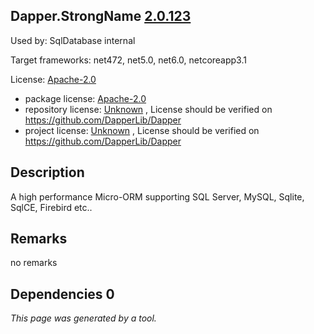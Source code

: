 Dapper.StrongName [2.0.123](https://www.nuget.org/packages/Dapper.StrongName/2.0.123)
--------------------

Used by: SqlDatabase internal

Target frameworks: net472, net5.0, net6.0, netcoreapp3.1

License: [Apache-2.0](../../../../licenses/apache-2.0) 

- package license: [Apache-2.0](https://licenses.nuget.org/Apache-2.0) 
- repository license: [Unknown](https://github.com/DapperLib/Dapper) , License should be verified on https://github.com/DapperLib/Dapper
- project license: [Unknown](https://github.com/DapperLib/Dapper) , License should be verified on https://github.com/DapperLib/Dapper

Description
-----------
A high performance Micro-ORM supporting SQL Server, MySQL, Sqlite, SqlCE, Firebird etc..

Remarks
-----------
no remarks


Dependencies 0
-----------


*This page was generated by a tool.*